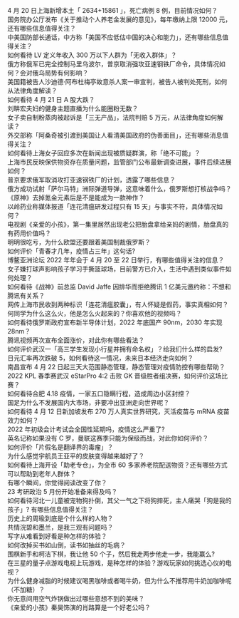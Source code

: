 4 月 20 日上海新增本土「 2634+15861 」，死亡病例 8 例，目前情况如何？  
国务院办公厅发布《关于推动个人养老金发展的意见》，每年缴纳上限 12000 元，还有哪些信息值得关注？  
中美国防部长通话，中方称「美国不应低估中国的决心和能力」，还有哪些信息值得关注？  
如何看待 LV 定义年收入 300 万以下人群为「无收入群体」？  
俄方称俄军已完全控制马里乌波尔，普京取消强攻亚速钢铁厂命令，具体情况如何？会对俄乌局势有何影响？  
美国籍被告人沙迪德·阿布杜梅亭故意杀人案一审宣判，被告人被判处死刑，如何从法律角度解读？  
如何看待 4 月 21 日 A 股大跌？  
刘畊宏夫妇的健身主题直播为什么能圈粉无数？  
女子卖自制粉蒸肉被起诉是「三无产品」，法院判赔 5 万元，从法律角度如何解读？  
外交部称「阿桑奇被引渡到美国让人看清美国政府的伪善面目」，还有哪些消息值得关注？  
如何看待上海女子回应多次在新闻出现被质疑群演，称「绝不可能」？  
上海市民反映保供物资存在质量问题，监管部门公布最新调查进展，事件后续进展如何？  
普京要求俄军取消攻打亚速钢铁厂的计划，透露了哪些信息？  
俄方成功试射「萨尔马特」洲际弹道导弹，这意味着什么，俄罗斯想打核战争吗？  
《原神》去掉氪金元素后是不是能成为一款神作？  
以岭药业称媒体报道「连花清瘟研发过程只有 15 天」与事实不符，具体情况如何？  
电视剧《亲爱的小孩》，第一集里居然出现老公把胎盘拿给亲妈的剧情，胎盘真的有药用价值吗？  
明明很吃亏，为什么欧盟还要跟着美国制裁俄罗斯？  
如何评价「青春才几年，疫情占三年」这句话?  
博鳌亚洲论坛 2022 年年会于 4 月 20 至 22 日举行，有哪些值得关注的信息？  
女子嫌打球声影响孩子学习手撕篮球场，目前警方已介入，生活中遇到类似事件如何处理？  
如何看待《战神》前总监 David Jaffe 因排华而拒绝腾讯 1 亿美元邀约称：不想和腾讯有关系？  
网传上海市民收到两种标识「连花清瘟胶囊」，有人怀疑是假药，事实真相如何？  
何同学为什么这么火，他是怎么火起来的？你喜欢他的视频吗？  
如何看待俄罗斯政府宣布新半导体计划，2022 年底国产 90nm，2030 年实现 28nm？  
腾讯视频再次宣布全面涨价，对此你有哪些看法？  
如何评价武汉一「高三学生发现小行星并拥有命名权」？给我们什么样的启发?  
日元汇率再次跌破 5，如何看待这一情况，未来日本经济走向如何？  
南昌宣布 4 月 22 日起三天大范围静态管理，静态管理对疫情防控有哪些帮助？  
2022 KPL 春季赛武汉 eStarPro 4:2 击败 GK 晋级胜者组决赛，如何评价这场比赛？  
如何看待合肥 4.18 疫情，一家五口隐瞒行程，造成周边小区封控？  
国足为什么不发展国内大市场，非要冲出亚洲走向世界呢？  
如何看待 4 月 12 日新加坡发布 270 万人真实世界研究，灭活疫苗与 mRNA 疫苗效力如何？  
2022 年初级会计考试会全国性延期吗，疫情这么严重了?  
英名记称如果没有 C 罗，曼联这赛季只能为保级而战，对此你如何评价？  
如何评价「片假名是翻译界的毒瘤」？  
为什么感觉宇航员王亚平的皮肤变得越来越好了？  
如何看待上海开设「助老专仓」，为全市 60 多家养老院配送物资？还有哪些方式可以帮助到老年人群体？  
有哪个瞬间，你觉得阅读改变了你？  
23 考研政治 5 月份开始准备来得及吗？  
如何看待河北一儿童被宠物狗扑倒，其父一气之下将狗摔死，主人痛哭「狗是我的孩子」? 有哪些信息值得关注？  
历史上的周瑜到底是个什么样的人物？  
共情浣碧和墨兰，是我三观有问题吗？  
写字从难看到好看是种怎样的体验？  
如何改掉买书如山倒，读书如抽丝的毛病？  
围棋新手和柯洁下棋，我让他 50 个子，然后我走两步他走一步，我能赢么?  
在三星的量子点游戏电视上玩游戏，是种怎样的体验？游戏玩家如何挑选心仪的电视？  
为什么健身减脂的时候建议喝黑咖啡或者喝牛奶，但为什么不推荐用牛奶加咖啡呢（不加糖）？  
你无意间用空气炸锅做出过哪些意想不到的美味？  
《亲爱的小孩》秦昊饰演的肖路算是一个好老公吗？  
